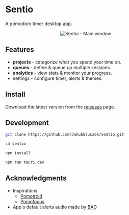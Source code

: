 # Sentio

A pomodoro timer desktop app.

<div align="center">
  <img alt="Sentio - Main window" src="https://raw.githubusercontent.com/JakubGluszek/sentio/master/.github/images/sentio-previews.png" />
</div>

## Features

- **projects** - categorize what you spend your time on.
- **queues** - define & queue up multiple sessions.
- **analytics** - view stats & monitor your progress.
- settings - configure timer, alerts & themes.

## Install

Download the latest version from the [releases](https://github.com/JakubGluszek/sentio/releases) page.

## Development

```bash
git clone https://github.com/JakubGluszek/sentio.git

cd sentio

npm install

npm run tauri dev
```

## Acknowledgments

- Inspirations
  - [Pomotroid](https://github.com/Splode/pomotroid)
  - [Pomofocus](https://pomofocus.io/)
- App's default alerts audio made by [BAD](https://www.youtube.com/channel/UCCqowyNy72D-TVhYJzNHhpw)
